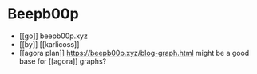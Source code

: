 # Beepb00p

- [[go]] beepb00p.xyz
- [[by]] [[karlicoss]]
- [[agora plan]] https://beepb00p.xyz/blog-graph.html might be a good base for [[agora]] graphs?


